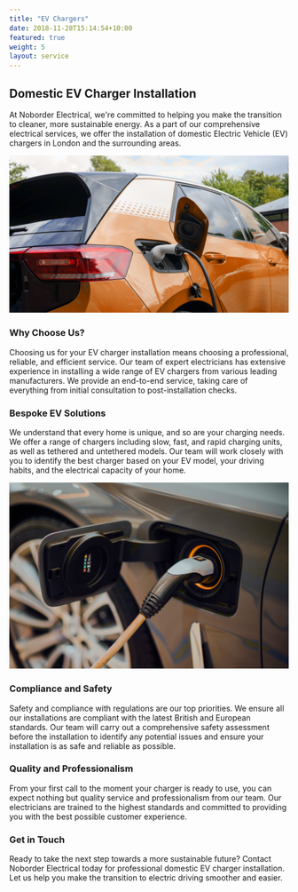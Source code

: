 ```yaml
---
title: "EV Chargers"
date: 2018-11-28T15:14:54+10:00
featured: true
weight: 5
layout: service
---
```



## Domestic EV Charger Installation

At Noborder Electrical, we're committed to helping you make the transition to cleaner, more sustainable energy. As a part of our comprehensive electrical services, we offer the installation of domestic Electric Vehicle (EV) chargers in London and the surrounding areas.

![EV](/images/evc1.jpg "evc1.jpg")

### Why Choose Us?

Choosing us for your EV charger installation means choosing a professional, reliable, and efficient service. Our team of expert electricians has extensive experience in installing a wide range of EV chargers from various leading manufacturers. We provide an end-to-end service, taking care of everything from initial consultation to post-installation checks.

### Bespoke EV Solutions

We understand that every home is unique, and so are your charging needs. We offer a range of chargers including slow, fast, and rapid charging units, as well as tethered and untethered models. Our team will work closely with you to identify the best charger based on your EV model, your driving habits, and the electrical capacity of your home.

![EV charger](/images/evc2.jpg "evc2.jpg")

### Compliance and Safety

Safety and compliance with regulations are our top priorities. We ensure all our installations are compliant with the latest British and European standards. Our team will carry out a comprehensive safety assessment before the installation to identify any potential issues and ensure your installation is as safe and reliable as possible.

### Quality and Professionalism

From your first call to the moment your charger is ready to use, you can expect nothing but quality service and professionalism from our team. Our electricians are trained to the highest standards and committed to providing you with the best possible customer experience.

### Get in Touch

Ready to take the next step towards a more sustainable future? Contact Noborder Electrical today for professional domestic EV charger installation. Let us help you make the transition to electric driving smoother and easier.
<!-- ![Ev charger 2](/images/myenergi-WkqHU1G2_sg-unsplash2.jpg) -->







